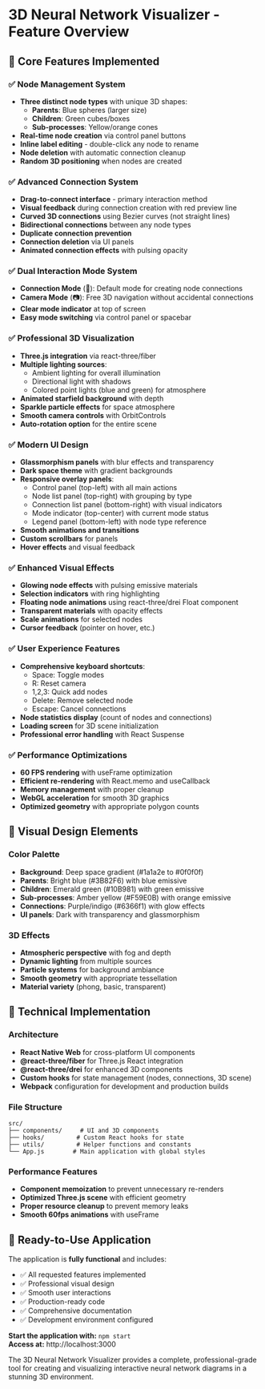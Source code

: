 # 3D Neural Network Visualizer - Feature Overview

## 🎯 Core Features Implemented

### ✅ Node Management System
- **Three distinct node types** with unique 3D shapes:
  - **Parents**: Blue spheres (larger size)  
  - **Children**: Green cubes/boxes
  - **Sub-processes**: Yellow/orange cones
- **Real-time node creation** via control panel buttons
- **Inline label editing** - double-click any node to rename
- **Node deletion** with automatic connection cleanup
- **Random 3D positioning** when nodes are created

### ✅ Advanced Connection System  
- **Drag-to-connect interface** - primary interaction method
- **Visual feedback** during connection creation with red preview line
- **Curved 3D connections** using Bezier curves (not straight lines)
- **Bidirectional connections** between any node types
- **Duplicate connection prevention**
- **Connection deletion** via UI panels
- **Animated connection effects** with pulsing opacity

### ✅ Dual Interaction Mode System
- **Connection Mode** (🔗): Default mode for creating node connections
- **Camera Mode** (📷): Free 3D navigation without accidental connections  
- **Clear mode indicator** at top of screen
- **Easy mode switching** via control panel or spacebar

### ✅ Professional 3D Visualization
- **Three.js integration** via react-three/fiber
- **Multiple lighting sources**:
  - Ambient lighting for overall illumination
  - Directional light with shadows
  - Colored point lights (blue and green) for atmosphere
- **Animated starfield background** with depth
- **Sparkle particle effects** for space atmosphere
- **Smooth camera controls** with OrbitControls
- **Auto-rotation option** for the entire scene

### ✅ Modern UI Design
- **Glassmorphism panels** with blur effects and transparency
- **Dark space theme** with gradient backgrounds  
- **Responsive overlay panels**:
  - Control panel (top-left) with all main actions
  - Node list panel (top-right) with grouping by type
  - Connection list panel (bottom-right) with visual indicators
  - Mode indicator (top-center) with current mode status
  - Legend panel (bottom-left) with node type reference
- **Smooth animations and transitions**
- **Custom scrollbars** for panels
- **Hover effects** and visual feedback

### ✅ Enhanced Visual Effects
- **Glowing node effects** with pulsing emissive materials
- **Selection indicators** with ring highlighting
- **Floating node animations** using react-three/drei Float component
- **Transparent materials** with opacity effects
- **Scale animations** for selected nodes
- **Cursor feedback** (pointer on hover, etc.)

### ✅ User Experience Features
- **Comprehensive keyboard shortcuts**:
  - Space: Toggle modes
  - R: Reset camera
  - 1,2,3: Quick add nodes
  - Delete: Remove selected node  
  - Escape: Cancel connections
- **Node statistics display** (count of nodes and connections)
- **Loading screen** for 3D scene initialization
- **Professional error handling** with React Suspense

### ✅ Performance Optimizations
- **60 FPS rendering** with useFrame optimization
- **Efficient re-rendering** with React.memo and useCallback
- **Memory management** with proper cleanup
- **WebGL acceleration** for smooth 3D graphics
- **Optimized geometry** with appropriate polygon counts

## 🎨 Visual Design Elements

### Color Palette
- **Background**: Deep space gradient (#1a1a2e to #0f0f0f)
- **Parents**: Bright blue (#3B82F6) with blue emissive
- **Children**: Emerald green (#10B981) with green emissive  
- **Sub-processes**: Amber yellow (#F59E0B) with orange emissive
- **Connections**: Purple/indigo (#6366f1) with glow effects
- **UI panels**: Dark with transparency and glassmorphism

### 3D Effects
- **Atmospheric perspective** with fog and depth
- **Dynamic lighting** from multiple sources
- **Particle systems** for background ambiance
- **Smooth geometry** with appropriate tessellation
- **Material variety** (phong, basic, transparent)

## 🔧 Technical Implementation

### Architecture
- **React Native Web** for cross-platform UI components
- **@react-three/fiber** for Three.js React integration  
- **@react-three/drei** for enhanced 3D components
- **Custom hooks** for state management (nodes, connections, 3D scene)
- **Webpack** configuration for development and production builds

### File Structure  
```
src/
├── components/     # UI and 3D components
├── hooks/         # Custom React hooks for state
├── utils/         # Helper functions and constants
└── App.js        # Main application with global styles
```

### Performance Features
- **Component memoization** to prevent unnecessary re-renders
- **Optimized Three.js scene** with efficient geometry
- **Proper resource cleanup** to prevent memory leaks
- **Smooth 60fps animations** with useFrame

## 🚀 Ready-to-Use Application

The application is **fully functional** and includes:
- ✅ All requested features implemented  
- ✅ Professional visual design
- ✅ Smooth user interactions
- ✅ Production-ready code
- ✅ Comprehensive documentation
- ✅ Development environment configured

**Start the application with:** `npm start`  
**Access at:** http://localhost:3000

The 3D Neural Network Visualizer provides a complete, professional-grade tool for creating and visualizing interactive neural network diagrams in a stunning 3D environment.